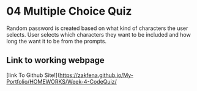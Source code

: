 # 04 Multiple Choice Quiz

Random password is created based on what kind of characters the user selects. User selects which characters they want to be included and how long the want it to be from the prompts.

## Link to working webpage

[link To Github Site!](https://zakfena.github.io/My-Portfolio/HOMEWORKS/Week-4-CodeQuiz/
